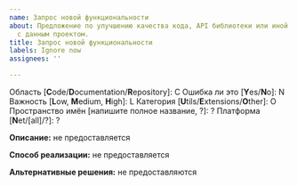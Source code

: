 ```yaml
---
name: Запрос новой функциональности
about: Предложение по улучшению качества кода, API библиотеки или иной вещи, связанной
  с данным проектом.
title: Запрос новой функциональности
labels: Ignore now
assignees: ''

---
```


Область [**C**ode/**D**ocumentation/**R**epository]: C
Ошибка ли это [**Y**es/**N**o]: N
Важность [**L**ow, **M**edium, **H**igh]: L
Категория [**U**tils/**E**xtensions/**O**ther]: O
Пространство имён [напишите полное название, ?]: ?
Платформа [**N**et/[all]/?]: ?

**Описание:**
не предоставляется

**Способ реализации:**
не предоставляется

**Альтернативные решения:**
не предоставляются
